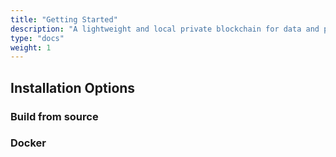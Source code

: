 ```yaml
---
title: "Getting Started"
description: "A lightweight and local private blockchain for data and project management."
type: "docs"
weight: 1
---
```


## Installation Options
### Build from source
### Docker